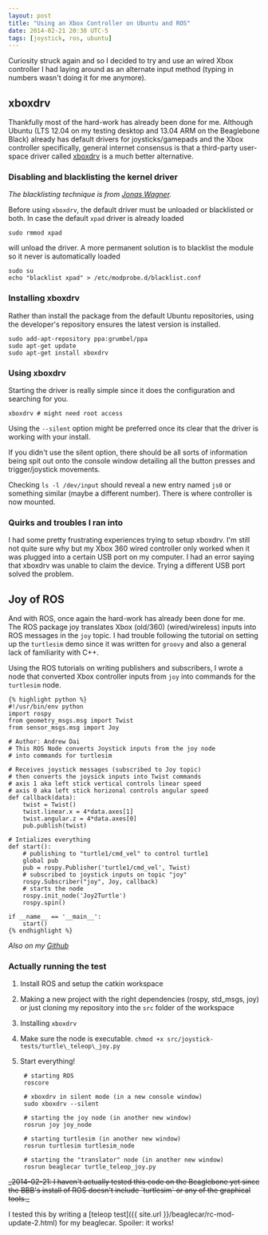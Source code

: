 ```yaml
---
layout: post
title: "Using an Xbox Controller on Ubuntu and ROS"
date: 2014-02-21 20:30 UTC-5
tags: [joystick, ros, ubuntu]
---
```


Curiosity struck again and so I decided to try and use an wired Xbox controller
I had laying around as an alternate input method (typing in numbers wasn't
doing it for me anymore).

## xboxdrv

Thankfully most of the hard-work has already been done for me. Although Ubuntu
(LTS 12.04 on my testing desktop and 13.04 ARM on the Beaglebone Black) already
has default drivers for joysticks/gamepads and the Xbox controller specifically,
general internet consensus is that a third-party user-space driver called
[xboxdrv](http://pingus.seul.org/~grumbel/xboxdrv/) is a much better alternative.

### Disabling and blacklisting the kernel driver

_The blacklisting technique is from [Jonas Wagner](http://29a.ch/2013/2/24/xbox-controller-with-ubuntu-steam-xboxdrv)._

Before using `xboxdrv`, the default driver must be unloaded or blacklisted or
both. In case the default `xpad` driver is already loaded

    sudo rmmod xpad

will unload the driver. A more permanent solution is to blacklist the module so
it never is automatically loaded

    sudo su
    echo "blacklist xpad" > /etc/modprobe.d/blacklist.conf

### Installing xboxdrv

Rather than install the package from the default Ubuntu repositories, using the
developer's repository ensures the latest version is installed.

    sudo add-apt-repository ppa:grumbel/ppa
    sudo apt-get update
    sudo apt-get install xboxdrv

### Using xboxdrv

Starting the driver is really simple since it does the configuration and
searching for you.

    xboxdrv # might need root access

Using the `--silent` option might be preferred once its clear that the driver is
working with your install.

If you didn't use the silent option, there should be all sorts of information
being spit out onto the console window detailing all the button presses and
trigger/joystick movements.

Checking `ls -l /dev/input` should reveal a new entry named `js0` or something
similar (maybe a different number). There is where controller is now mounted.

### Quirks and troubles I ran into

I had some pretty frustrating experiences trying to setup xboxdrv. I'm still not
quite sure why but my Xbox 360 wired controller only worked when it was plugged
into a certain USB port on my computer. I had an error saying that xboxdrv was
unable to claim the device. Trying a different USB port solved the problem.

## Joy of ROS

And with ROS, once again the hard-work has already been done for me. The ROS
package joy translates Xbox (old/360) (wired/wireless) inputs into ROS
messages in the `joy` topic. I had trouble following the tutorial on setting
up the `turtlesim` demo since it was written for `groovy` and also a general
lack of familiarity with C++.

Using the ROS tutorials on writing publishers and subscribers, I wrote a node
that converted Xbox controller inputs from `joy` into commands for the
`turtlesim` node.


    {% highlight python %}
    #!/usr/bin/env python
    import rospy
    from geometry_msgs.msg import Twist
    from sensor_msgs.msg import Joy

    # Author: Andrew Dai
    # This ROS Node converts Joystick inputs from the joy node
    # into commands for turtlesim

    # Receives joystick messages (subscribed to Joy topic)
    # then converts the joysick inputs into Twist commands
    # axis 1 aka left stick vertical controls linear speed
    # axis 0 aka left stick horizonal controls angular speed
    def callback(data):
        twist = Twist()
        twist.linear.x = 4*data.axes[1]
        twist.angular.z = 4*data.axes[0]
        pub.publish(twist)

    # Intializes everything
    def start():
        # publishing to "turtle1/cmd_vel" to control turtle1
        global pub
        pub = rospy.Publisher('turtle1/cmd_vel', Twist)
        # subscribed to joystick inputs on topic "joy"
        rospy.Subscriber("joy", Joy, callback)
        # starts the node
        rospy.init_node('Joy2Turtle')
        rospy.spin()

    if __name__ == '__main__':
        start()
    {% endhighlight %}

_Also on my [Github](https://raw.github.com/BunsenMcDubbs/beaglecar/master/src/joystick-tests/turtle_teleop_joy.py)_

### Actually running the test

1. Install ROS and setup the catkin workspace

2. Making a new project with the right dependencies (rospy, std_msgs, joy)
or just cloning my repository into the `src` folder of the workspace

3. Installing `xboxdrv`

4. Make sure the node is executable. `chmod +x src/joystick-tests/turtle\_teleop\_joy.py`

5. Start everything!

        # starting ROS
        roscore

        # xboxdrv in silent mode (in a new console window)
        sudo xboxdrv --silent

        # starting the joy node (in another new window)
        rosrun joy joy_node

        # starting turtlesim (in another new window)
        rosrun turtlesim turtlesim_node

        # starting the "translator" node (in another new window)
        rosrun beaglecar turtle_teleop_joy.py

<strike>
_2014-02-21: I haven't actually tested this code on the Beaglebone yet since the
BBB's install of ROS doesn't include `turtlesim` or any of the graphical tools._
</strike>

I tested this by writing a [teleop test]({{ site.url }}/beaglecar/rc-mod-update-2.html)
for my beaglecar. Spoiler: it works!
